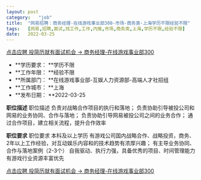 ```yaml
---
layout:	post
category:	"job"
title:	"网易招聘：商务经理-在线游戏事业部300-市场-商务类-上海学历不限经验不限"
tags:	[网易,招聘,面试,找工作,工作,内推,市场,商务类,上海,学历不限,经验不限]
date:	2022-03-25
---
```


[点击应聘 投简历就有面试机会 -> 商务经理-在线游戏事业部300](http://mobile.bole.netease.com/bole/boleDetail?id=39190&employeeId=346f03c3cda5f04c&key=all)



- **学历要求： **学历不限
- **工作年限： **经验不限
- **所属部门： **在线游戏事业部-互娱人力资源部-高端人才社招组
- **工作城市： **上海
- **发布日期： **2022-03-25



**职位描述**
职位描述
负责对战略合作项目的执行和落地；
负责协助引导被投公司和网易的业务协同、合作与落地；
负责协助引导网易被投公司之间的业务合作；
通过合作项目，建立相关流程，提升合作效率



**职位要求**
职位要求
本科及以上学历
有游戏公司国内战略合作、战略投资，商务、2年以上工作经验，对互动娱乐内容和的技术趋势有浓厚兴趣；
有主导业务协同、合作与落地案例（2-3个）
自我驱动、执行力强，具备优秀的项目、时间管理能力
有游戏行业资源丰富优先



[点击应聘 投简历就有面试机会 -> 商务经理-在线游戏事业部300](http://mobile.bole.netease.com/bole/boleDetail?id=39190&employeeId=346f03c3cda5f04c&key=all)
